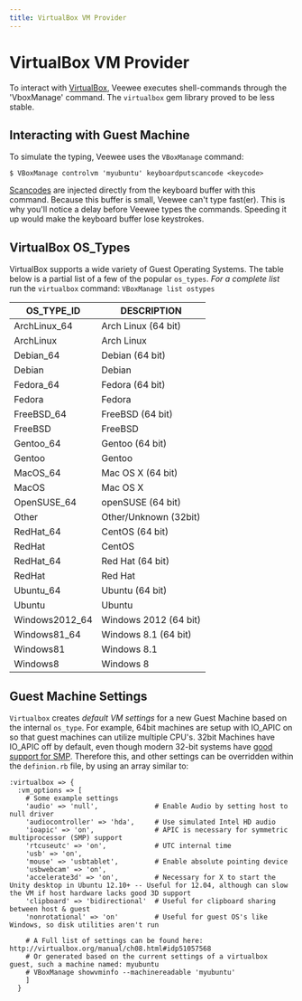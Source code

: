 ```yaml
---
title: VirtualBox VM Provider
---
```

# VirtualBox VM Provider

To interact with [VirtualBox](http://www.virtualbox.org/), Veewee
executes shell-commands through the 'VboxManage' command. The
`virtualbox` gem library proved to be less stable.

## Interacting with Guest Machine
To simulate the typing, Veewee uses the `VBoxManage` command:

`$ VBoxManage controlvm 'myubuntu' keyboardputscancode <keycode>`

[Scancodes](http://www.win.tue.nl/~aeb/linux/kbd/scancodes-1.html) are
injected directly
from the keyboard buffer with this command.  Because this buffer is
small, Veewee can't type fast(er). This is why you'll notice a delay
before Veewee types the commands. Speeding it up would make the keyboard
buffer lose keystrokes.

## VirtualBox OS_Types
VirtualBox supports a wide variety of Guest Operating Systems.  The
table below is a partial list of a few of the popular `os_types`.  *For
a complete list* run the `virtualbox` command: `VBoxManage list ostypes`

OS_TYPE_ID     | DESCRIPTION
-------------- | -------------------
ArchLinux_64   | Arch Linux (64 bit)
ArchLinux      | Arch Linux
Debian_64      | Debian (64 bit)
Debian         | Debian
Fedora_64      | Fedora (64 bit)
Fedora         | Fedora
FreeBSD_64     | FreeBSD (64 bit)
FreeBSD        | FreeBSD
Gentoo_64      | Gentoo (64 bit)
Gentoo         | Gentoo
MacOS_64       | Mac OS X (64 bit)
MacOS          | Mac OS X
OpenSUSE_64    | openSUSE (64 bit)
Other          | Other/Unknown (32bit)
RedHat_64      | CentOS (64 bit)
RedHat         | CentOS
RedHat_64      | Red Hat (64 bit)
RedHat         | Red Hat
Ubuntu_64      | Ubuntu (64 bit)
Ubuntu         | Ubuntu
Windows2012_64 | Windows 2012 (64 bit)
Windows81_64   | Windows 8.1 (64 bit)
Windows81      | Windows 8.1
Windows8       | Windows 8


## Guest Machine Settings
`Virtualbox` creates *default VM settings* for a new Guest Machine
based on the internal `os_type`.  For example, 64bit machines are setup
with IO_APIC on so that guest machines can utilize multiple CPU's. 32bit
Machines have IO_APIC off by default, even though modern 32-bit systems
have [good support for SMP](http://en.wikipedia.org/wiki/Intel_APIC_Architecture#Problems).
Therefore this, and other settings can be overridden within
the `definion.rb` file, by using an array similar to:

    :virtualbox => {
      :vm_options => [
        # Some example settings
        'audio' => 'null',              # Enable Audio by setting host to null driver
        'audiocontroller' => 'hda',     # Use simulated Intel HD audio
        'ioapic' => 'on',               # APIC is necessary for symmetric multiprocessor (SMP) support
        'rtcuseutc' => 'on',            # UTC internal time
        'usb' => 'on',
        'mouse' => 'usbtablet',         # Enable absolute pointing device
        'usbwebcam' => 'on',
        'accelerate3d' => 'on',         # Necessary for X to start the Unity desktop in Ubuntu 12.10+ -- Useful for 12.04, although can slow the VM if host hardware lacks good 3D support
        'clipboard' => 'bidirectional'  # Useful for clipboard sharing between host & guest
        'nonrotational' => 'on'         # Useful for guest OS's like Windows, so disk utilities aren't run

        # A Full list of settings can be found here: http://virtualbox.org/manual/ch08.html#idp51057568
        # Or generated based on the current settings of a virtualbox guest, such a machine named: myubuntu
        # VBoxManage showvminfo --machinereadable 'myubuntu'
        ]
      }
